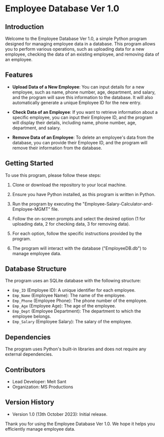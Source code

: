 # Employee Database Ver 1.0

## Introduction
Welcome to the Employee Database Ver 1.0, a simple Python program designed for managing employee data in a database. This program allows you to perform various operations, such as uploading data for a new employee, checking the data of an existing employee, and removing data of an employee.

## Features
- **Upload Data of a New Employee**: You can input details for a new employee, such as name, phone number, age, department, and salary, and the program will save this information to the database. It will also automatically generate a unique Employee ID for the new entry.

- **Check Data of an Employee**: If you want to retrieve information about a specific employee, you can input their Employee ID, and the program will display their details, including name, phone number, age, department, and salary.

- **Remove Data of an Employee**: To delete an employee's data from the database, you can provide their Employee ID, and the program will remove their information from the database.

## Getting Started
To use this program, please follow these steps:

1. Clone or download the repository to your local machine.

2. Ensure you have Python installed, as this program is written in Python.

3. Run the program by executing the "Employee-Salary-Calculator-and-Employee-MGMT" file.

4. Follow the on-screen prompts and select the desired option (1 for uploading data, 2 for checking data, 3 for removing data).

5. For each option, follow the specific instructions provided by the program.

6. The program will interact with the database ("EmployeeDB.db") to manage employee data.

## Database Structure
The program uses an SQLite database with the following structure:
- `Emp_ID` (Employee ID): A unique identifier for each employee.
- `Emp_Name` (Employee Name): The name of the employee.
- `Emp_Phone` (Employee Phone): The phone number of the employee.
- `Emp_Age` (Employee Age): The age of the employee.
- `Emp_Dept` (Employee Department): The department to which the employee belongs.
- `Emp_Salary` (Employee Salary): The salary of the employee.

## Dependencies
The program uses Python's built-in libraries and does not require any external dependencies.

## Contributors
- Lead Developer: Meit Sant
- Organization: MS Productions


## Version History
- Version 1.0 (13th October 2023): Initial release.

Thank you for using the Employee Database Ver 1.0. We hope it helps you efficiently manage employee data.
